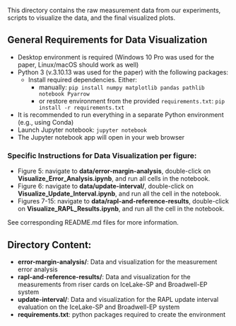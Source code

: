 This directory contains the raw measurement data from our experiments, scripts to visualize the data, and the final visualized plots.

## General Requirements for Data Visualization
- Desktop environment is required (Windows 10 Pro was used for the paper, Linux/macOS should work as well)
- Python 3 (v.3.10.13 was used for the paper) with the following packages:
  - Install required dependencies. Either:
    - manually: `pip install numpy matplotlib pandas pathlib notebook Pyarrow`
    - or restore environment from the provided `requirements.txt`: `pip install -r requirements.txt`
- It is recommended to run everything in a separate Python environment (e.g., using Conda)
- Launch Jupyter notebook: `jupyter notebook`
- The Jupyter notebook app will open in your web browser
<!--
  - `numpy==1.22.4`
  - `pandas==2.1.1`
  - `matplotlib==3.8.0`
-->

### Specific Instructions for Data Visualization per figure:
- Figure 5: navigate to **data/error-margin-analysis**, double-click on **Visualize_Error_Analysis.ipynb**, and run all cells in the notebook.
- Figure 6: navigate to **data/update-interval/**, double-click on **Visualize_Update_Interval.ipynb**, and run all the cell in the notebook. 
- Figures 7-15: navigate to **data/rapl-and-reference-results**, double-click on **Visualize_RAPL_Results.ipynb**, and run all the cell in the notebook.

See corresponding README.md files for more information.


## Directory Content:

- **error-margin-analysis/**: Data and visualization for the measurement error analysis
- **rapl-and-reference-results/**: Data and visualization for the measurements from riser cards on IceLake-SP and Broadwell-EP system
- **update-interval/**: Data and visualization for the RAPL update interval evaluation on the IceLake-SP and Broadwell-EP system
- **requirements.txt**: python packages required to create the environment